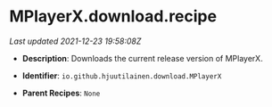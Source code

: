 # MPlayerX.download.recipe

_Last updated 2021-12-23 19:58:08Z_

- **Description**: Downloads the current release version of MPlayerX.

- **Identifier**: `io.github.hjuutilainen.download.MPlayerX`

- **Parent Recipes**: `None`